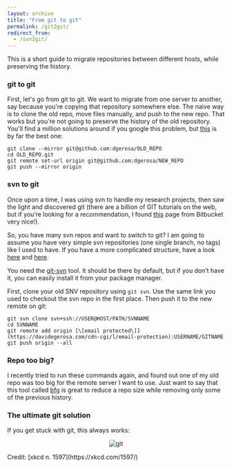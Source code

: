 ```yaml
---
layout: archive
title: "From git to git"
permalink: /git2git/
redirect_from:
  - /svn2git/
---
```


This is a short guide to migrate repositories between different hosts, while preserving the history. 

### git to git

First, let's go from git to git. We want to migrate from one server to another, say because you're copying that repository somewhere else. The naive way is to clone the old repo, move files manually, and push to the new repo. That works but you're not going to preserve the history of the old repository.  You'll find a million solutions around if you google this problem, but [this](https://stackoverflow.com/a/26552740) is by far the best one:

```
git clone --mirror git@github.com:dgerosa/OLD_REPO
cd OLD_REPO.git
git remote set-url origin git@github.com:dgerosa/NEW_REPO
git push --mirror origin
```  


### svn to git

Once upon a time, I was using svn to handle my research projects, then saw the light and discovered git (there are a billion of GIT tutorials on the web, but if you’re looking for a recommendation, I found [this](https://www.atlassian.com/git) page from Bitbucket very nice!).

So, you have many svn repos and want to switch to git? I am going to assume you have very simple svn repositories (one single branch, no tags) like I used to have. If you have a more complicated structure, have a look [here](https://git-scm.com/book/en/v2/Git-and-Other-Systems-Migrating-to-Git) and [here](http://www.sailmaker.co.uk/blog/2013/05/05/migrating-from-svn-to-git-preserving-branches-and-tags-3/).

You need the [git-svn](https://git-scm.com/docs/git-svn) tool. It should be there by default, but if you don’t have it, you can easily install it from your package manager.

First, clone your old SNV repository using `git svn`. Use the same link you used to checkout the svn repo in the first place. Then push it to the new remote on git:

```
git svn clone svn+ssh://USER@HOST/PATH/SVNNAME
cd SVNNAME
git remote add origin [\[email protected\]](https://davidegerosa.com/cdn-cgi/l/email-protection):USERNAME/GITNAME
git push origin --all
```


### Repo too big?

I recently tried to run these commands again, and found out one of my old repo was too big for the remote server I want to use. Just want to say that this tool called [bfg](https://rtyley.github.io/bfg-repo-cleaner/) is great to reduce a repo size while removing only some of the previous history.


### The ultimate git solution

If you get stuck with git, this always works:

<p style="text-align: center;">
  <img src="https://imgs.xkcd.com/comics/git_2x.png" alt="git" style="max-width: 60%; height: auto;" />
</p>
Credit: [xkcd n. 1597](https://xkcd.com/1597/)